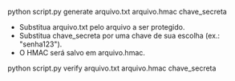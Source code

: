 python script.py generate arquivo.txt arquivo.hmac chave_secreta
- Substitua arquivo.txt pelo arquivo a ser protegido.
- Substitua chave_secreta por uma chave de sua escolha (ex.: "senha123").
- O HMAC será salvo em arquivo.hmac.

python script.py verify arquivo.txt arquivo.hmac chave_secreta
